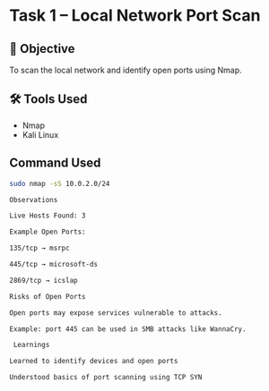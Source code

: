 # Task 1 – Local Network Port Scan

## 🎯 Objective
To scan the local network and identify open ports using Nmap.

## 🛠 Tools Used
- Nmap
- Kali Linux

##  Command Used
```bash
sudo nmap -sS 10.0.2.0/24

Observations

Live Hosts Found: 3

Example Open Ports:

135/tcp → msrpc

445/tcp → microsoft-ds

2869/tcp → icslap

Risks of Open Ports

Open ports may expose services vulnerable to attacks.

Example: port 445 can be used in SMB attacks like WannaCry.

 Learnings

Learned to identify devices and open ports

Understood basics of port scanning using TCP SYN
